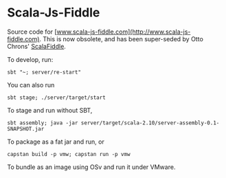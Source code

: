 Scala-Js-Fiddle
==============

Source code for [www.scala-js-fiddle.com](http://www.scala-js-fiddle.com).
This is now obsolete, and has been super-seded by Otto Chrons' 
[ScalaFiddle](https://github.com/scalafiddle).


To develop, run:

```
sbt "~; server/re-start"
```

You can also run

```
sbt stage; ./server/target/start
```

To stage and run without SBT,

```
sbt assembly; java -jar server/target/scala-2.10/server-assembly-0.1-SNAPSHOT.jar
```

To package as a fat jar and run, or

```
capstan build -p vmw; capstan run -p vmw
```

To bundle as an image using OSv and run it under VMware.
